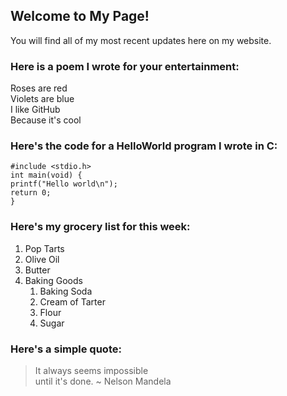 ## Welcome to My Page!

You will find all of my most recent updates here on my website.

### Here is a poem I wrote for your entertainment:

Roses are red  <br/>
Violets are blue  <br/>
I like GitHub  <br/>
Because it's cool  <br/>

### Here's the code for a HelloWorld program I wrote in C:

```
#include <stdio.h>  
int main(void) {  
printf("Hello world\n");  
return 0;  
}
```

### Here's my grocery list for this week:

1. Pop Tarts
2. Olive Oil
3. Butter
4. Baking Goods
    1. Baking Soda
    2. Cream of Tarter
    3. Flour
    4. Sugar
  
### Here's a simple quote:

> It always seems impossible   
> until it's done.
> ~ Nelson Mandela
